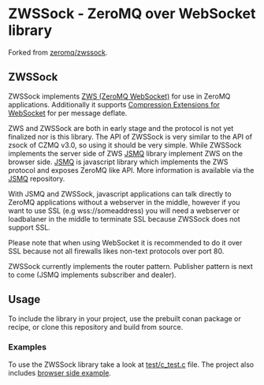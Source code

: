 # ZWSSock - ZeroMQ over WebSocket library

Forked from [zeromq/zwssock](https://github.com/zeromq/zwssock).


## ZWSSock

ZWSSock implements [ZWS (ZeroMQ WebSocket)](http://rfc.zeromq.org/spec:39) for use in ZeroMQ applications. Additionally it supports [Compression Extensions for WebSocket](https://tools.ietf.org/html/draft-ietf-hybi-permessage-compression-28) for per message deflate.


ZWS and ZWSSock are both in early stage and the protocol is not yet finalized nor is this library.
The API of ZWSSock is very similar to the API of zsock of CZMQ v3.0, so using it should be very simple.
While ZWSSock implements the server side of ZWS [JSMQ](https://github.com/zeromq/JSMQ) library implement ZWS on the browser side. 
[JSMQ](https://github.com/zeromq/JSMQ) is javascript library which implements the ZWS protocol and exposes ZeroMQ like API. More information is available via the [JSMQ](https://github.com/zeromq/JSMQ) repository.

With JSMQ and ZWSSock, javascript applications can talk directly to ZeroMQ applications without a webserver in the middle, however if you want to use SSL (e.g wss://someaddress) you will need a webserver or loadbalaner in the middle to terminate SSL because ZWSSock does not support SSL.

Please note that when using WebSocket it is recommended to do it over SSL because not all firewalls likes non-text protocols over port 80.

ZWSSock currently implements the router pattern. Publisher pattern is next to come (JSMQ implements subscriber and dealer).


## Usage

To include the library in your project, use the prebuilt conan package or recipe, or clone this repository and build from source.


### Examples

To use the ZWSSock library take a look at [test/c_test.c](https://github.com/modbotrobotics/zwssock/blob/master/test/c_test.c) file. 
The project also includes [browser side example](https://github.com/modbotrobotics/zwssock/blob/master/test/example.html).

